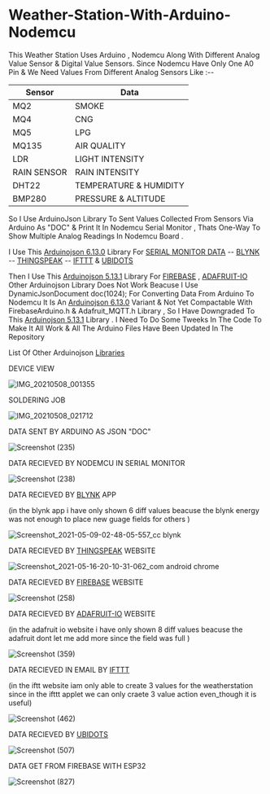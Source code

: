 # Weather-Station-With-Arduino-Nodemcu
This Weather Station Uses Arduino , Nodemcu Along With Different Analog  Value Sensor & Digital Value Sensors. 
Since Nodemcu Have Only One A0 Pin & We Need Values From Different Analog Sensors Like :--

Sensor         | Data
----           | ------
MQ2            | SMOKE 
MQ4            | CNG 
MQ5            | LPG
MQ135          | AIR QUALITY
LDR            | LIGHT INTENSITY
RAIN SENSOR    | RAIN INTENSITY
DHT22          | TEMPERATURE & HUMIDITY  
BMP280         | PRESSURE & ALTITUDE 


So I Use ArduinoJson Library To Sent Values Collected From Sensors Via Arduino As "DOC" & Print It In Nodemcu Serial Monitor , Thats One-Way To Show Multiple Analog Readings In Nodemcu Board .

I Use This [Arduinojson 6.13.0](https://downloads.arduino.cc/libraries/github.com/bblanchon/ArduinoJson-6.13.0.zip) Library For [SERIAL MONITOR DATA](https://user-images.githubusercontent.com/25906435/118393393-86381180-b65c-11eb-9b50-215d0a341aa8.png) -- [BLYNK](https://blynk.io/) -- [THINGSPEAK](https://thingspeak.com/) -- [IFTTT](https://ifttt.com/) & [UBIDOTS](https://ubidots.com/)

Then I Use This [Arduinojson 5.13.1](https://downloads.arduino.cc/libraries/github.com/bblanchon/ArduinoJson-5.13.1.zip) Library For [FIREBASE](https://firebase.google.com) , [ADAFRUIT-IO](https://io.adafruit.com/)  Other Arduinojson Library Does Not Work Beacuse I Use DynamicJsonDocument doc(1024); For Converting Data From Arduino To Nodemcu It Is An [Arduinojson 6.13.0](https://downloads.arduino.cc/libraries/github.com/bblanchon/ArduinoJson-6.13.0.zip) Variant & Not Yet Compactable With FirebaseArduino.h & Adafruit_MQTT.h Library , So I Have Downgraded To This [Arduinojson 5.13.1](https://downloads.arduino.cc/libraries/github.com/bblanchon/ArduinoJson-5.13.1.zip) Library . I Need To Do Some Tweeks In The Code To Make It All Work & All The Arduino Files Have Been Updated In The Repository

List Of Other Arduinojson [Libraries](https://www.arduinolibraries.info/libraries/arduino-json)

DEVICE VIEW

![IMG_20210508_001355](https://user-images.githubusercontent.com/25906435/118393866-ec259880-b65e-11eb-849f-6b332e847f9f.jpg)

SOLDERING JOB 

![IMG_20210508_021712](https://user-images.githubusercontent.com/25906435/118393871-f8a9f100-b65e-11eb-8395-6a28c39265ce.jpg)


DATA SENT BY ARDUINO AS JSON "DOC"

![Screenshot (235)](https://user-images.githubusercontent.com/25906435/118393371-71f41480-b65c-11eb-94cd-511564734ba4.png)

DATA RECIEVED BY NODEMCU IN SERIAL MONITOR

![Screenshot (238)](https://user-images.githubusercontent.com/25906435/118393393-86381180-b65c-11eb-9b50-215d0a341aa8.png)

DATA RECIEVED BY [BLYNK](https://blynk.io/) APP

(in the blynk app i have only shown 6 diff values beacuse the blynk energy was not enough to place new guage fields for others )

![Screenshot_2021-05-09-02-48-05-557_cc blynk](https://user-images.githubusercontent.com/25906435/118393486-12e2cf80-b65d-11eb-97fb-504bba5522a6.jpg)

DATA RECIEVED BY [THINGSPEAK](https://thingspeak.com/) WEBSITE

![Screenshot_2021-05-16-20-10-31-062_com android chrome](https://user-images.githubusercontent.com/25906435/118401476-85ff3c80-b683-11eb-8f7d-4bb1ef685694.jpg)

DATA RECIEVED BY [FIREBASE](https://firebase.google.com) WEBSITE

![Screenshot (258)](https://user-images.githubusercontent.com/25906435/118621314-df7e7d00-b7e3-11eb-8ba2-2c568cd2aa0e.png)

DATA RECIEVED BY [ADAFRUIT-IO](https://io.adafruit.com/) WEBSITE

(in the adafruit io website i have only shown 8 diff values beacuse the adafruit dont let me add more since the field was full )

![Screenshot (359)](https://user-images.githubusercontent.com/25906435/119191020-c0117980-ba9b-11eb-8f94-e5fa19a67de7.png)

DATA RECIEVED IN EMAIL BY [IFTTT](https://ifttt.com/)

(in the iftt website iam only able to create 3 values for the weatherstation since in the ifttt applet we can only craete 3 value action even_though it is useful)

![Screenshot (462)](https://user-images.githubusercontent.com/25906435/119258444-3f5f9400-bbe7-11eb-87d3-d196368f5a3b.png)

DATA RECIEVED BY [UBIDOTS](https://ubidots.com/)

![Screenshot (507)](https://user-images.githubusercontent.com/25906435/119342676-0ab90e80-bcb3-11eb-85ea-585a2b6ba49a.png)

DATA GET FROM FIREBASE WITH ESP32

![Screenshot (827)](https://user-images.githubusercontent.com/25906435/123522858-cf5c9600-d6dd-11eb-9d6d-bd8c5ee5ee5f.png)


